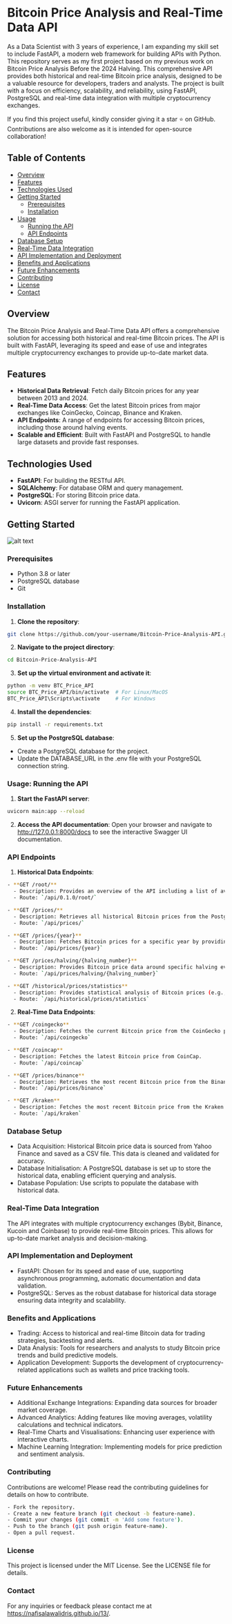 # Bitcoin Price Analysis and Real-Time Data API

As a Data Scientist with 3 years of experience, I am expanding my skill set to include FastAPI, a modern web framework for building APIs with Python. This repository serves as my first project based on my previous work on Bitcoin Price Analysis Before the 2024 Halving. This comprehensive API provides both historical and real-time Bitcoin price analysis, designed to be a valuable resource for developers, traders and analysts. The project is built with a focus on efficiency, scalability, and reliability, using FastAPI, PostgreSQL and real-time data integration with multiple cryptocurrency exchanges.

If you find this project useful, kindly consider giving it a star ⭐ on GitHub. Contributions are also welcome as it is intended for open-source collaboration!

## Table of Contents

- [Overview](#overview)
- [Features](#features)
- [Technologies Used](#technologies-used)
- [Getting Started](#getting-started)
  - [Prerequisites](#prerequisites)
  - [Installation](#installation)
- [Usage](#usage)
  - [Running the API](#running-the-api)
  - [API Endpoints](#api-endpoints)
- [Database Setup](#database-setup)
- [Real-Time Data Integration](#real-time-data-integration)
- [API Implementation and Deployment](#api-implementation-and-deployment)
- [Benefits and Applications](#benefits-and-applications)
- [Future Enhancements](#future-enhancements)
- [Contributing](#contributing)
- [License](#license)
- [Contact](#contact)

## Overview

The Bitcoin Price Analysis and Real-Time Data API offers a comprehensive solution for accessing both historical and real-time Bitcoin prices. The API is built with FastAPI, leveraging its speed and ease of use and integrates multiple cryptocurrency exchanges to provide up-to-date market data.

## Features

- **Historical Data Retrieval**: Fetch daily Bitcoin prices for any year between 2013 and 2024.
- **Real-Time Data Access**: Get the latest Bitcoin prices from major exchanges like CoinGecko, Coincap, Binance and Kraken.
- **API Endpoints**: A range of endpoints for accessing Bitcoin prices, including those around halving events.
- **Scalable and Efficient**: Built with FastAPI and PostgreSQL to handle large datasets and provide fast responses.

## Technologies Used

- **FastAPI**: For building the RESTful API.
- **SQLAlchemy**: For database ORM and query management.
- **PostgreSQL**: For storing Bitcoin price data.
- **Uvicorn**: ASGI server for running the FastAPI application.

## Getting Started
![alt text](<Project Plan_ Bitcoin Price Analysis API-1.jpg>)

### Prerequisites

- Python 3.8 or later
- PostgreSQL database
- Git

### Installation
1. **Clone the repository**:
```bash
git clone https://github.com/your-username/Bitcoin-Price-Analysis-API.git
```
2. **Navigate to the project directory**:
```bash
cd Bitcoin-Price-Analysis-API
```
3. **Set up the virtual environment and activate it**:
```bash
python -m venv BTC_Price_API
source BTC_Price_API/bin/activate  # For Linux/MacOS
BTC_Price_API\Scripts\activate     # For Windows
```
4. **Install the dependencies**:
```bash
pip install -r requirements.txt
```
5. **Set up the PostgreSQL database**:
- Create a PostgreSQL database for the project.
- Update the DATABASE_URL in the .env file with your PostgreSQL connection string.

### Usage: Running the API
1. **Start the FastAPI server**: 
```bash
uvicorn main:app --reload
``` 

2. **Access the API documentation**: 
Open your browser and navigate to http://127.0.0.1:8000/docs to see the interactive Swagger UI documentation.


### API Endpoints
1. **Historical Data Endpoints**:
```bash
- **GET /root/**
  - Description: Provides an overview of the API including a list of available endpoints and their descriptions.
  - Route: `/api/0.1.0/root/`

- **GET /prices/**
  - Description: Retrieves all historical Bitcoin prices from the PostgreSQL database.
  - Route: `/api/prices/`

- **GET /prices/{year}**
  - Description: Fetches Bitcoin prices for a specific year by providing the year as a parameter in the URL.
  - Route: `/api/prices/{year}`

- **GET /prices/halving/{halving_number}**
  - Description: Provides Bitcoin price data around specific halving events.
  - Route: `/api/prices/halving/{halving_number}`

- **GET /historical/prices/statistics**
  - Description: Provides statistical analysis of Bitcoin prices (e.g., average, highest, lowest).
  - Route: `/api/historical/prices/statistics`
```

2. **Real-Time Data Endpoints**:
```bash
- **GET /coingecko**
  - Description: Fetches the current Bitcoin price from the CoinGecko platform.
  - Route: `/api/coingecko`

- **GET /coincap**
  - Description: Fetches the latest Bitcoin price from CoinCap.
  - Route: `/api/coincap`

- **GET /prices/binance**
  - Description: Retrieves the most recent Bitcoin price from the Binance exchange.
  - Route: `/api/prices/binance`

- **GET /kraken**
  - Description: Fetches the most recent Bitcoin price from the Kraken exchange.
  - Route: `/api/kraken`
```

### Database Setup
- Data Acquisition: Historical Bitcoin price data is sourced from Yahoo Finance and saved as a CSV file. This data is cleaned and validated for accuracy.
- Database Initialisation: A PostgreSQL database is set up to store the historical data, enabling efficient querying and analysis.
- Database Population: Use scripts to populate the database with historical data.

### Real-Time Data Integration
The API integrates with multiple cryptocurrency exchanges (Bybit, Binance, Kucoin and Coinbase) to provide real-time Bitcoin prices. This allows for up-to-date market analysis and decision-making.

### API Implementation and Deployment
- FastAPI: Chosen for its speed and ease of use, supporting asynchronous programming, automatic documentation and data validation.
- PostgreSQL: Serves as the robust database for historical data storage ensuring data integrity and scalability.

### Benefits and Applications
- Trading: Access to historical and real-time Bitcoin data for trading strategies, backtesting and alerts.
- Data Analysis: Tools for researchers and analysts to study Bitcoin price trends and build predictive models.
- Application Development: Supports the development of cryptocurrency-related applications such as wallets and price tracking tools.

### Future Enhancements
- Additional Exchange Integrations: Expanding data sources for broader market coverage.
- Advanced Analytics: Adding features like moving averages, volatility calculations and technical indicators.
- Real-Time Charts and Visualisations: Enhancing user experience with interactive charts.
- Machine Learning Integration: Implementing models for price prediction and sentiment analysis.

### Contributing
Contributions are welcome! Please read the contributing guidelines for details on how to contribute.
```bash
- Fork the repository.
- Create a new feature branch (git checkout -b feature-name).
- Commit your changes (git commit -m 'Add some feature').
- Push to the branch (git push origin feature-name).
- Open a pull request.
```
### License
This project is licensed under the MIT License. See the LICENSE file for details.

### Contact
For any inquiries or feedback please contact me at https://nafisalawalidris.github.io/13/.